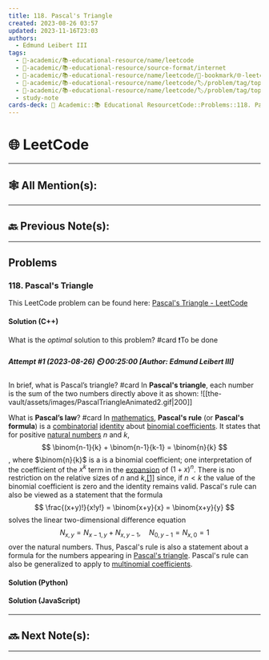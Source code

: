 ```yaml
---
title: 118. Pascal's Triangle
created: 2023-08-26 03:57
updated: 2023-11-16T23:03
authors:
  - Edmund Leibert III
tags:
  - 🔴-academic/📚-educational-resource/name/leetcode
  - 🔴-academic/📚-educational-resource/source-format/internet
  - 🔴-academic/📚-educational-resource/name/leetcode/🔖-bookmark/🌐-leetcode/problems/118-pascals-triangle
  - 🔴-academic/📚-educational-resource/name/leetcode/🏷️/problem/tag/topic/array
  - 🔴-academic/📚-educational-resource/name/leetcode/🏷️/problem/tag/topic/dynamic-programming
  - study-note
cards-deck: 🔴 Academic::📚 Educational ResourcetCode::Problems::118. Pascal's Triangle
---
```


#  🌐 LeetCode

---

## 🕸️ All Mention(s): 

---

## 🔙 Previous Note(s):

---

##  Problems

### 118. Pascal's Triangle

This LeetCode problem can be found here: [Pascal's Triangle - LeetCode](https://leetcode.com/problems/pascals-triangle/?source=submission-noac)

#### Solution (C++)

What is the _optimal_ solution to this problem?
#card 
❗To be done

##### Attempt #1 (2023-08-26) ⏲️ 00:25:00 \[Author: Edmund Leibert III\]

In brief, what is Pascal’s triangle?
#card 
In **Pascal's triangle**, each number is the sum of the two numbers directly above it as shown:
![[the-vault/assets/images/PascalTriangleAnimated2.gif|200]]

What is **Pascal’s law**?
#card 
In [mathematics](https://en.wikipedia.org/wiki/Mathematics "Mathematics"), **Pascal's rule** (or **Pascal's formula**) is a [combinatorial](https://en.wikipedia.org/wiki/Combinatorics "Combinatorics") [identity](https://en.wikipedia.org/wiki/Identity_(mathematics) "Identity (mathematics)") about [binomial coefficients](https://en.wikipedia.org/wiki/Binomial_coefficient "Binomial coefficient"). It states that for positive [natural numbers](https://en.wikipedia.org/wiki/Natural_number "Natural number") $n$ and $k$,
$$
\binom{n-1}{k} + \binom{n-1}{k-1} = \binom{n}{k}
$$
, where $\binom{n}{k}$ is a is a binomial coefficient; one interpretation of the coefficient of the $x^k$ term in the [expansion](https://en.wikipedia.org/wiki/Polynomial_expansion "Polynomial expansion") of $(1+x)^n$. There is no restriction on the relative sizes of $n$ and $k$,[[1]](https://en.wikipedia.org/wiki/Pascal%27s_rule#cite_note-1) since, if $n < k$ the value of the binomial coefficient is zero and the identity remains valid.
Pascal's rule can also be viewed as a statement that the formula
$$
\frac{(x+y)!}{x!y!} = \binom{x+y}{x} = \binom{x+y}{y}
$$
solves the linear two-dimensional difference equation
$$
N_{x,y} = N_{x-1,y} + N_{x,y-1}, \quad N_{0,y-1} = N_{x,0} = 1
$$
over the natural numbers. Thus, Pascal's rule is also a statement about a formula for the numbers appearing in [Pascal's triangle](https://en.wikipedia.org/wiki/Pascal%27s_triangle "Pascal's triangle").
Pascal's rule can also be generalized to apply to [multinomial coefficients](https://en.wikipedia.org/wiki/Multinomial_coefficient "Multinomial coefficient").

#### Solution (Python)

#### Solution (JavaScript)

---

## 🔜 Next Note(s):

---




